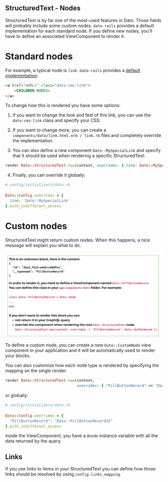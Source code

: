 ## StructuredText - Nodes

StructuredText is by far one of the most-used features in Dato. Those fields will probably include some custom nodes.
`dato-rails` provides a default implementation for each standard node.
If you define new nodes, you'll have to define an associated ViewComponent to render it.

# Standard nodes

For example, a typical node is `link`. `dato-rails` provides
a [default implementation](../app/components/dato/link.html.erb):

```html
<a href="<URL>" class="dato-cms-link">
    <CHILDREN NODES>
</a>
```

To change how this is rendered you have some options:

1. If you want to change the look and feel of this link, you can use the `dato-cms-link` class and specify your CSS.

1. If you want to change more, you can create a `components/dato/link.html.erb / link.rb` files and completely override
   the implementation.

1. You can also define a new component `Dato::MySpecialLink` and specify that it should be used when rendering a
   specific StructuredText:

```ruby
render Dato::StructuredText.new(content, overrides: { link: Dato::MySpecialLink })
```

4. Finally, you can override it globally:

```ruby
# config/initializers/dato.rb

Dato::Config.overrides = {
  link: 'Dato::MySpecialLink'
}.with_indifferent_access
```

# Custom nodes

StructuredText might return custom nodes. When this happens, a nice message will explain you what to do.

![unknown_block.png](unknown_block.png)

To define a custom node, you can create a new `Dato::CustomNode` view component in your application and it will be
automatically used to render your blocks.

You can also customize how each node type is rendered by specifying the mapping on the single render:

```ruby
render Dato::StructuredText.new(content,
                                overrides: { "PillButtonRecord" => "Dato::PillButtonRecordV2" })
```

or globally:

```ruby
# config/initializers/dato.rb

Dato::Config.overrides = {
  "PillButtonRecord": "Dato::PillButtonRecordV2"
}.with_indifferent_access
```

inside the ViewComponent, you have a `@node` instance variable with all the data returned by the query.

## Links

If you use links to items in your StructuredText you can define how those links should be resolved by using
`config.links_mapping`.

